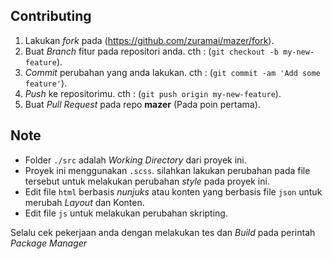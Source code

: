 ## Contributing

1. Lakukan *fork* pada (https://github.com/zuramai/mazer/fork).
2. Buat *Branch* fitur pada repositori anda. cth :  (`git checkout -b my-new-feature`).
3. *Commit* perubahan yang anda lakukan. cth :  (`git commit -am 'Add some feature'`).
4. *Push* ke repositorimu. cth :  (`git push origin my-new-feature`).
5. Buat *Pull Request* pada repo **mazer** (Pada poin pertama).

## Note
- Folder `./src` adalah *Working Directory* dari proyek ini.
- Proyek ini menggunakan `.scss`. silahkan lakukan perubahan pada file tersebut untuk melakukan perubahan *style* pada proyek ini.
- Edit file `html` berbasis *nunjuks* atau konten yang berbasis file `json` untuk merubah *Layout* dan Konten.
- Edit file `js` untuk melakukan perubahan skripting.

Selalu cek pekerjaan anda dengan melakukan tes dan *Build* pada perintah *Package Manager*